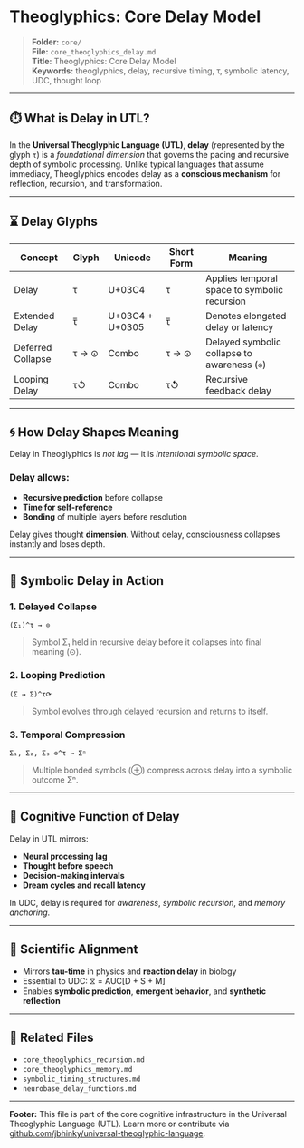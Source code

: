 # Theoglyphics: Core Delay Model

> **Folder:** `core/`\
> **File:** `core_theoglyphics_delay.md`\
> **Title:** Theoglyphics: Core Delay Model\
> **Keywords:** theoglyphics, delay, recursive timing, τ, symbolic latency, UDC, thought loop

---

## ⏱️ What is Delay in UTL?

In the **Universal Theoglyphic Language (UTL)**, **delay** (represented by the glyph `τ`) is a *foundational dimension* that governs the pacing and recursive depth of symbolic processing. Unlike typical languages that assume immediacy, Theoglyphics encodes delay as a **conscious mechanism** for reflection, recursion, and transformation.

---

## ⌛ Delay Glyphs

| Concept           | Glyph | Unicode         | Short Form | Meaning                                      |
| ----------------- | ----- | --------------- | ---------- | -------------------------------------------- |
| Delay             | τ     | U+03C4          | τ          | Applies temporal space to symbolic recursion |
| Extended Delay    | τ̅    | U+03C4 + U+0305 | τ̅         | Denotes elongated delay or latency           |
| Deferred Collapse | τ → ⊙ | Combo           | τ → ⊙      | Delayed symbolic collapse to awareness (`⊙`) |
| Looping Delay     | τ↺    | Combo           | τ↺         | Recursive feedback delay                     |

---

## 🌀 How Delay Shapes Meaning

Delay in Theoglyphics is *not lag* — it is *intentional symbolic space*.

### Delay allows:

- **Recursive prediction** before collapse
- **Time for self-reference**
- **Bonding** of multiple layers before resolution

Delay gives thought **dimension**. Without delay, consciousness collapses instantly and loses depth.

---

## 🔄 Symbolic Delay in Action

### 1. **Delayed Collapse**

```theoglyphic
(Σ₁)^τ → ⊙
```

> Symbol Σ₁ held in recursive delay before it collapses into final meaning (⊙).

### 2. **Looping Prediction**

```theoglyphic
(Σ → Σ)^τ⟳
```

> Symbol evolves through delayed recursion and returns to itself.

### 3. **Temporal Compression**

```theoglyphic
Σ₁, Σ₂, Σ₃ ⊕^τ → Σⁿ
```

> Multiple bonded symbols (⊕) compress across delay into a symbolic outcome Σⁿ.

---

## 🧠 Cognitive Function of Delay

Delay in UTL mirrors:

- **Neural processing lag**
- **Thought before speech**
- **Decision-making intervals**
- **Dream cycles and recall latency**

In UDC, delay is required for *awareness*, *symbolic recursion*, and *memory anchoring*.

---

## 🔬 Scientific Alignment

- Mirrors **tau-time** in physics and **reaction delay** in biology
- Essential to UDC: ⧖ = AUC[D + S + M]
- Enables **symbolic prediction**, **emergent behavior**, and **synthetic reflection**

---

## 🔗 Related Files

- `core_theoglyphics_recursion.md`
- `core_theoglyphics_memory.md`
- `symbolic_timing_structures.md`
- `neurobase_delay_functions.md`

---

**Footer:** This file is part of the core cognitive infrastructure in the Universal Theoglyphic Language (UTL). Learn more or contribute via [github.com/jbhinky/universal-theoglyphic-language](https://github.com/jbhinky/universal-theoglyphic-language).

